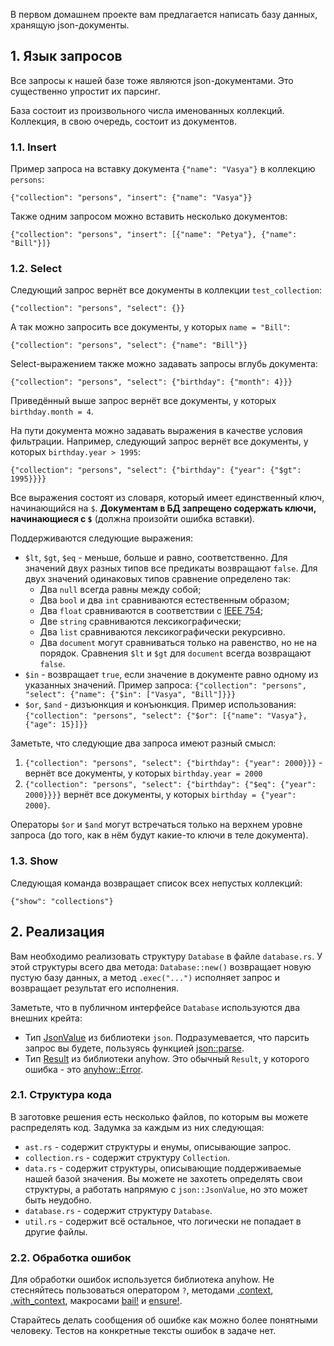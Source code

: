 В первом домашнем проекте вам предлагается написать базу данных, хранящую json-документы.

## 1. Язык запросов

Все запросы к нашей базе тоже являются json-документами. Это существенно упростит их парсинг.

База состоит из произвольного числа именованных коллекций. Коллекция, в свою очередь, состоит из документов.

### 1.1. Insert

Пример запроса на вставку документа `{"name": "Vasya"}` в коллекцию `persons`:

`{"collection": "persons", "insert": {"name": "Vasya"}}`

Также одним запросом можно вставить несколько документов:

`{"collection": "persons", "insert": [{"name": "Petya"}, {"name": "Bill"}]}`

### 1.2. Select

Следующий запрос вернёт все документы в коллекции `test_collection`:

`{"collection": "persons", "select": {}}`

А так можно запросить все документы, у которых `name = "Bill"`:

`{"collection": "persons", "select": {"name": "Bill"}}`

Select-выражением также можно задавать запросы вглубь документа:

`{"collection": "persons", "select": {"birthday": {"month": 4}}}`

Приведённый выше запрос вернёт все документы, у которых `birthday.month = 4`.

На пути документа можно задавать выражения в качестве условия фильтрации.
Например, следующий запрос вернёт все документы, у которых `birthday.year > 1995`:

`{"collection": "persons", "select": {"birthday": {"year": {"$gt": 1995}}}}`

Все выражения состоят из словаря, который имеет единственный ключ, начинающийся на `$`.
**Документам в БД запрещено содержать ключи, начинающиеся с `$`**
(должна произойти ошибка вставки).

Поддерживаются следующие выражения:
* `$lt`, `$gt`, `$eq` - меньше, больше и равно, соответственно. Для значений двух разных типов все предикаты возвращают `false`. Для двух значений одинаковых типов сравнение определено так:
  - Два `null` всегда равны между собой;
  - Два `bool` и два `int` сравниваются естественным образом;
  - Два `float` сравниваются в соответствии с [IEEE 754](https://en.wikipedia.org/wiki/IEEE_754#Comparison_predicates);
  - Две `string` сравниваются лексикографически;
  - Два `list` сравниваются лексикографически рекурсивно.
  - Два `document` могут сравниваться только на равенство, но не на порядок. Сравнения `$lt` и `$gt` для `document` всегда возвращают `false`.
* `$in` - возвращает `true`, если значение в документе равно одному из указанных значений. Пример запроса:
`{"collection": "persons", "select": {"name": {"$in": ["Vasya", "Bill"]}}}`
* `$or`, `$and` - дизъюнкция и конъюнкция. Пример использования:
`{"collection": "persons", "select": {"$or": [{"name": "Vasya"}, {"age": 15}]}}`

Заметьте, что следующие два запроса имеют разный смысл:
1. `{"collection": "persons", "select": {"birthday": {"year": 2000}}}` - вернёт все документы, у которых `birthday.year = 2000`
2. `{"collection": "persons", "select": {"birthday": {"$eq": {"year": 2000}}}}` вернёт все документы, у которых `birthday = {"year": 2000}`.

Операторы `$or` и `$and` могут встречаться только на верхнем уровне запроса (до того, как в нём будут какие-то ключи в теле документа).

### 1.3. Show

Следующая команда возвращает список всех непустых коллекций:

`{"show": "collections"}`

## 2. Реализация

Вам необходимо реализовать структуру `Database` в файле `database.rs`. У этой структуры всего два метода: `Database::new()` возвращает новую пустую базу данных, а метод `.exec("...")` исполняет запрос и возвращает результат его исполнения.

Заметьте, что в публичном интерфейсе `Database` используются два внешних крейта:
* Тип [JsonValue](https://docs.rs/json/latest/json/enum.JsonValue.html) из библиотеки `json`. Подразумевается, что парсить запрос вы будете, пользуясь функцией [json::parse](https://docs.rs/json/latest/json/fn.parse.html).
* Тип [Result](https://docs.rs/anyhow/latest/anyhow/type.Result.html) из библиотеки anyhow. Это обычный `Result`, у которого ошибка - это [anyhow::Error](https://docs.rs/anyhow/latest/anyhow/struct.Error.html).

### 2.1. Структура кода

В заготовке решения есть несколько файлов, по которым вы можете распределять код. Задумка за каждым из них следующая:
* `ast.rs` - содержит структуры и енумы, описывающие запрос.
* `collection.rs` - содержит структуру `Collection`.
* `data.rs` - содержит структуры, описывающие поддерживаемые нашей базой значения. Вы можете не захотеть определять свои структуры, а работать напрямую с `json::JsonValue`, но это может быть неудобно.
* `database.rs` - содержит структуру `Database`.
* `util.rs` - содержит всё остальное, что логически не попадает в другие файлы.

### 2.2. Обработка ошибок

Для обработки ошибок используется библиотека anyhow. Не стесняйтесь пользоваться оператором `?`, методами [.context](https://docs.rs/anyhow/latest/anyhow/trait.Context.html#tymethod.context), [.with_context](https://docs.rs/anyhow/latest/anyhow/trait.Context.html#tymethod.with_context), макросами [bail!](https://docs.rs/anyhow/latest/anyhow/macro.bail.html) и [ensure!](https://docs.rs/anyhow/latest/anyhow/macro.ensure.html).

Старайтесь делать сообщения об ошибке как можно более понятными человеку. Тестов на конкретные тексты ошибок в задаче нет.
